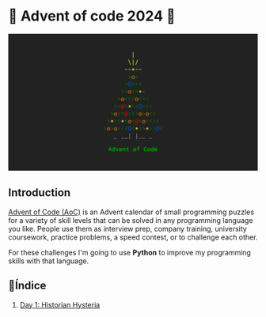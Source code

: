 # 🎄 Advent of code 2024 🎄

![main_image](images/AoC_2024_Tree.png)

## Introduction

[Advent of Code (AoC)](https://adventofcode.com/2024/about) is an Advent calendar of small programming puzzles for a variety of skill levels that can be solved in any programming language you like. People use them as interview prep, company training, university coursework, practice problems, a speed contest, or to challenge each other.

For these challenges I'm going to use **Python** to improve my programming skills with that language.

## 📖Índice

1. [Day 1: Historian Hysteria](challenges/day01/Historian_Hysteria.md)
